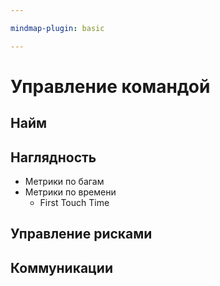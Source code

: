 ```yaml
---

mindmap-plugin: basic

---
```


# Управление командой

## Найм

## Наглядность
- Метрики по багам
- Метрики по времени
    - First Touch Time

## Управление рисками

## Коммуникации